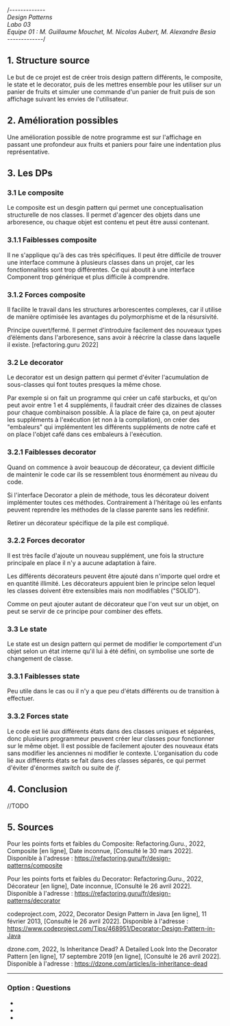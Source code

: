 /*-------------<br>
Design Patterns<br>
Labo 03<br>
Equipe 01 : M. Guillaume Mouchet, M. Nicolas Aubert, M. Alexandre Besia<br>
-------------*/

## 1. Structure source
Le but de ce projet est de créer trois design pattern différents, le composite, le state et le decorator, puis de les mettres ensemble pour les utiliser sur un panier de fruits et simuler une commande d'un panier de fruit puis de son affichage suivant les envies de l'utilisateur.
## 2. Amélioration possibles
Une amélioration possible de notre programme est sur l'affichage en passant une profondeur aux fruits et paniers pour faire une indentation plus représentative.
## 3. Les DPs

### 3.1 Le composite
Le composite est un desgin pattern qui permet une conceptualisation structurelle de nos classes. Il permet d'agencer des objets dans une arboresence, ou chaque objet est contenu et peut être aussi contenant.

### 3.1.1 Faiblesses composite

Il ne s'applique qu'à des cas très spécifiques. Il peut être difficile de trouver une interface commune à plusieurs classes dans un projet, car les fonctionnalités sont trop différentes. Ce qui aboutit à une interface Component trop générique et plus difficile à comprendre.

### 3.1.2 Forces composite

Il facilite le travail dans les structures arborescentes complexes, car il utilise de manière optimisée les avantages du polymorphisme et de la résursivité.

Principe ouvert/fermé. Il permet d'introduire facilement des nouveaux types d’éléments dans l'arboresence, sans avoir à réécrire la classe dans laquelle il existe. [refactoring.guru 2022]

### 3.2 Le decorator

Le decorator est un design pattern qui permet d'éviter l'acumulation de sous-classes qui font toutes presques la même chose. 

Par exemple si on fait un programme qui créer un café starbucks, et qu'on peut avoir entre 1 et 4 suppléments, il faudrait créer des dizaines de classes pour chaque combinaison possible. À la place de faire ça, on peut ajouter les suppléments à l'exécution (et non à la compilation), on créer des "embaleurs" qui implémentent les différents suppléments de notre café et on place l'objet café dans ces embaleurs à l'exécution.

### 3.2.1 Faiblesses decorator

Quand on commence à avoir beaucoup de décorateur, ça devient difficile de maintenir le code car ils se ressemblent tous énormément au niveau du code.

Si l'interface Decorator a plein de méthode, tous les décorateur doivent implémenter toutes ces méthodes. Contrairement à l'héritage où les enfants peuvent reprendre les méthodes de la classe parente sans les redéfinir.

Retirer un décorateur spécifique de la pile est compliqué.

### 3.2.2 Forces decorator

Il est très facile d'ajoute un nouveau supplément, une fois la structure principale en place il n'y a aucune adaptation à faire. 

Les différents décorateurs peuvent être ajouté dans n'importe quel ordre et en quantité illimité. Les décorateurs appuient bien le principe selon lequel les classes doivent être extensibles mais non modifiables ("SOLID").

Comme on peut ajouter autant de décorateur que l'on veut sur un objet, on peut se servir de ce principe pour combiner des effets.   

### 3.3 Le state
Le state est un design pattern qui permet de modifier le comportement d'un objet selon un état interne qu'il lui à été défini, on symbolise une sorte de changement de classe.
### 3.3.1 Faiblesses state
Peu utile dans le cas ou il n'y a que peu d'états différents ou de transition à effectuer.
### 3.3.2 Forces state
Le code est lié aux différents états dans des classes uniques et séparées, donc plusieurs programmeur peuvent créer leur classes pour fonctionner sur le même objet.
Il est possible de facilement ajouter des nouveaux états sans modifier les anciennes ni modifier le contexte.
L'organisation du code lié aux différents états se fait dans des classes séparés, ce qui permet d'éviter d'énormes <i>switch</i> ou suite de <i>if</i>.

## 4. Conclusion
//TODO
## 5. Sources

Pour les points forts et faibles du Composite:
Refactoring.Guru., 2022, Composite [en ligne], Date inconnue, [Consulté le 30 mars 2022]. Disponible à l'adresse :
https://refactoring.guru/fr/design-patterns/composite

Pour les points forts et faibles du Decorator:
Refactoring.Guru., 2022, Décorateur [en ligne], Date inconnue, [Consulté le 26 avril 2022]. Disponible à l'adresse :
https://refactoring.guru/fr/design-patterns/decorator

codeproject.com, 2022, Decorator Design Pattern in Java [en ligne], 11 février 2013, [Consulté le 26 avril 2022]. Disponible à l'adresse :
https://www.codeproject.com/Tips/468951/Decorator-Design-Pattern-in-Java

dzone.com, 2022, Is Inheritance Dead? A Detailed Look Into the Decorator Pattern [en ligne], 17 septembre 2019 [en ligne], [Consulté le 26 avril 2022]. Disponible à l'adresse :
https://dzone.com/articles/is-inheritance-dead
_____________________

### Option : Questions
-
-
-
